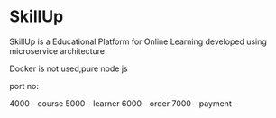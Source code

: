 # SkillUp
SkillUp is a Educational Platform for Online Learning developed using microservice architecture

Docker is not used,pure node js

port no:

4000 - course
5000 - learner
6000 - order
7000 - payment
